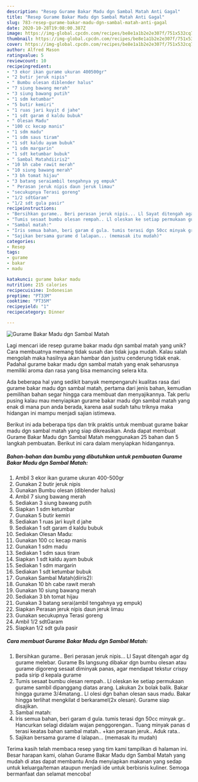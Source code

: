```yaml
---
description: "Resep Gurame Bakar Madu dgn Sambal Matah Anti Gagal"
title: "Resep Gurame Bakar Madu dgn Sambal Matah Anti Gagal"
slug: 783-resep-gurame-bakar-madu-dgn-sambal-matah-anti-gagal
date: 2020-10-28T19:08:00.387Z
image: https://img-global.cpcdn.com/recipes/be8e1a1b2e2e307f/751x532cq70/gurame-bakar-madu-dgn-sambal-matah-foto-resep-utama.jpg
thumbnail: https://img-global.cpcdn.com/recipes/be8e1a1b2e2e307f/751x532cq70/gurame-bakar-madu-dgn-sambal-matah-foto-resep-utama.jpg
cover: https://img-global.cpcdn.com/recipes/be8e1a1b2e2e307f/751x532cq70/gurame-bakar-madu-dgn-sambal-matah-foto-resep-utama.jpg
author: Alfred Mason
ratingvalue: 5
reviewcount: 10
recipeingredient:
- "3 ekor ikan gurame ukuran 400500gr"
- "2 butir jeruk nipis"
- " Bumbu olesan diblender halus"
- "7 siung bawang merah"
- "3 siung bawang putih"
- "1 sdm ketumbar"
- "5 butir kemiri"
- "1 ruas jari kuyit d jahe"
- "1 sdt garam d kaldu bubuk"
- " Olesan Madu"
- "100 cc kecap manis"
- "1 sdm madu"
- "1 sdm saus tiram"
- "1 sdt kaldu ayam bubuk"
- "1 sdm margarin"
- "1 sdt ketumbar bubuk"
- " Sambal Matahdiiris2"
- "10 bh cabe rawit merah"
- "10 siung bawang merah"
- "3 bh tomat hijau"
- "3 batang seraiambil tengahnya yg empuk"
- " Perasan jeruk nipis daun jeruk limau"
- "secukupnya Terasi goreng"
- "1/2 sdtGaram"
- "1/2 sdt gula pasir"
recipeinstructions:
- "Bersihkan gurame.. Beri perasan jeruk nipis... Ll Sayat ditengah agar dg gurame melebar. Gurame Bs langsung dibakar dgn bumbu olesan atau gurame digoreng sesaat diminyak panas, agar mendapat tekstur crispy pada sirip d kepala gurame"
- "Tumis sesaat bumbu olesan rempah.. Ll oleskan ke setiap permukaan gurame sambil dipanggang diatas arang. Lakukan 2x bolak balik. Bakar hingga gurame 3/4matang.. Ll olesi dgn bahan olesan saus madu. Bakar hingga terlihat mengkilat d berkaramel(2x olesan). Gurame siap disajikan."
- "Sambal matah:"
- "Iris semua bahan, beri garam d gula. tumis terasi dgn 50cc minyak gr.. Hancurkan selagi didalam wajan penggorengan.. Tuang minyak panas d terasi keatas bahan sambal matah.. +kan perasan jeruk.. Aduk rata.."
- "Sajikan bersama gurame d lalapan... (memasak itu mudah)"
categories:
- Resep
tags:
- gurame
- bakar
- madu

katakunci: gurame bakar madu 
nutrition: 215 calories
recipecuisine: Indonesian
preptime: "PT33M"
cooktime: "PT35M"
recipeyield: "1"
recipecategory: Dinner

---
```



![Gurame Bakar Madu dgn Sambal Matah](https://img-global.cpcdn.com/recipes/be8e1a1b2e2e307f/751x532cq70/gurame-bakar-madu-dgn-sambal-matah-foto-resep-utama.jpg)

Lagi mencari ide resep gurame bakar madu dgn sambal matah yang unik? Cara membuatnya memang tidak susah dan tidak juga mudah. Kalau salah mengolah maka hasilnya akan hambar dan justru cenderung tidak enak. Padahal gurame bakar madu dgn sambal matah yang enak seharusnya memiliki aroma dan rasa yang bisa memancing selera kita.



Ada beberapa hal yang sedikit banyak mempengaruhi kualitas rasa dari gurame bakar madu dgn sambal matah, pertama dari jenis bahan, kemudian pemilihan bahan segar hingga cara membuat dan menyajikannya. Tak perlu pusing kalau mau menyiapkan gurame bakar madu dgn sambal matah yang enak di mana pun anda berada, karena asal sudah tahu triknya maka hidangan ini mampu menjadi sajian istimewa.


Berikut ini ada beberapa tips dan trik praktis untuk membuat gurame bakar madu dgn sambal matah yang siap dikreasikan. Anda dapat membuat Gurame Bakar Madu dgn Sambal Matah menggunakan 25 bahan dan 5 langkah pembuatan. Berikut ini cara dalam menyiapkan hidangannya.

<!--inarticleads1-->

##### Bahan-bahan dan bumbu yang dibutuhkan untuk pembuatan Gurame Bakar Madu dgn Sambal Matah:

1. Ambil 3 ekor ikan gurame ukuran 400-500gr
1. Gunakan 2 butir jeruk nipis
1. Gunakan  Bumbu olesan (diblender halus)
1. Ambil 7 siung bawang merah
1. Sediakan 3 siung bawang putih
1. Siapkan 1 sdm ketumbar
1. Gunakan 5 butir kemiri
1. Sediakan 1 ruas jari kuyit d jahe
1. Sediakan 1 sdt garam d kaldu bubuk
1. Sediakan  Olesan Madu:
1. Gunakan 100 cc kecap manis
1. Gunakan 1 sdm madu
1. Sediakan 1 sdm saus tiram
1. Siapkan 1 sdt kaldu ayam bubuk
1. Sediakan 1 sdm margarin
1. Sediakan 1 sdt ketumbar bubuk
1. Gunakan  Sambal Matah(diiris2):
1. Gunakan 10 bh cabe rawit merah
1. Gunakan 10 siung bawang merah
1. Sediakan 3 bh tomat hijau
1. Gunakan 3 batang serai(ambil tengahnya yg empuk)
1. Siapkan  Perasan jeruk nipis daun jeruk limau
1. Gunakan secukupnya Terasi goreng
1. Ambil 1/2 sdtGaram
1. Siapkan 1/2 sdt gula pasir




<!--inarticleads2-->

##### Cara membuat Gurame Bakar Madu dgn Sambal Matah:

1. Bersihkan gurame.. Beri perasan jeruk nipis... Ll Sayat ditengah agar dg gurame melebar. Gurame Bs langsung dibakar dgn bumbu olesan atau gurame digoreng sesaat diminyak panas, agar mendapat tekstur crispy pada sirip d kepala gurame
1. Tumis sesaat bumbu olesan rempah.. Ll oleskan ke setiap permukaan gurame sambil dipanggang diatas arang. Lakukan 2x bolak balik. Bakar hingga gurame 3/4matang.. Ll olesi dgn bahan olesan saus madu. Bakar hingga terlihat mengkilat d berkaramel(2x olesan). Gurame siap disajikan.
1. Sambal matah:
1. Iris semua bahan, beri garam d gula. tumis terasi dgn 50cc minyak gr.. Hancurkan selagi didalam wajan penggorengan.. Tuang minyak panas d terasi keatas bahan sambal matah.. +kan perasan jeruk.. Aduk rata..
1. Sajikan bersama gurame d lalapan... (memasak itu mudah)




Terima kasih telah membaca resep yang tim kami tampilkan di halaman ini. Besar harapan kami, olahan Gurame Bakar Madu dgn Sambal Matah yang mudah di atas dapat membantu Anda menyiapkan makanan yang sedap untuk keluarga/teman ataupun menjadi ide untuk berbisnis kuliner. Semoga bermanfaat dan selamat mencoba!
